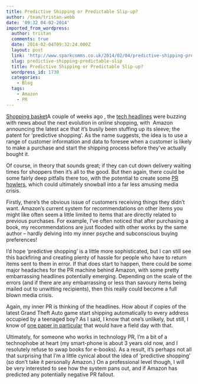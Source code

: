 ```yaml
---
title: Predictive Shipping or Predictable Slip-up?
author: /team/tristan-webb
date: '09:32 04-02-2014'
imported_from_wordpress:
  author: tristan
  comments: true
  date: 2014-02-04T09:32:24.000Z
  layout: post
  link: 'http://www.sparkcomms.co.uk/2014/02/04/predictive-shipping-predictable-slip/'
  slug: predictive-shipping-predictable-slip
  title: Predictive Shipping or Predictable Slip-up?
  wordpress_id: 1730
  categories:
    - Blog
  tags:
    - Amazon
    - PR
---
```


[Shopping basket](Online-shopping.png)A couple of weeks ago , the [tech headlines](http://blogs.wsj.com/digits/2014/01/17/amazon-wants-to-ship-your-package-before-you-buy-it/) were buzzing with news about the next evolution in online shopping, with  Amazon announcing the latest ace that it’s busily been stuffing up its sleeve; the patent for ‘predictive shopping’. As the name suggests, the idea is to use a range of customer information and data to foresee when a customer is likely to make a purchase and start the shipping process before they’ve actually bought it.

Of course, in theory that sounds great; if they can cut down delivery waiting times for shoppers then it’s all to the good. But then again, there could be some fairly deep pitfalls there too, with the potential to create some [PR howlers](http://www.mirror.co.uk/news/uk-news/public-relations-disasters---bp-230325#.UuKJFMtFCP8), which could ultimately snowball into a far less amusing media crisis.

Firstly, there’s the obvious issue of customers receiving things they didn’t want. Amazon’s current system for recommendations on other items you might like often seem a little limited to items that are directly related to previous purchases. For example, I’ve often noticed that after purchasing a book, my recommendations are just flooded with other works by the same author – hardly delving into my inner psyche and subconscious buying preferences!

I’d hope ‘predictive shopping’ is a little more sophisticated, but I can still see this backfiring and creating plenty of hassle for people who have to return items sent to them in error. If that does start to happen, there could be some major headaches for the PR machine behind Amazon, with some pretty embarrassing headlines potentially emerging. Depending on the scale of the errors (and if there are any embarrassing or less than savoury items being mailed out to unwitting recipients), then this really could become a full blown media crisis.

Again, my inner PR is thinking of the headlines. How about if copies of the latest Grand Theft Auto game start shipping automatically to every address occupied by a teenaged boy? As I said, I know that one’s unlikely, but still, I know of [one paper in particular](http://www.dailymail.co.uk/sciencetech/article-2529677/Chilling-truth-video-games-children-got-Christmas.html) that would have a field day with that.

Ultimately, for someone who works in technology PR, I’m a bit of a technophobe at heart (my smart-phone is about 3 years old now, and I resolutely refuse to swap books for e-books). As a result, it’s perhaps not all that surprising that I’m a little cynical about the idea of ‘predictive shopping’ (so don’t take it personally Amazon.) On a professional level though, I will be very interested to see how the system pans out, and if Amazon has predicted any potentially negative PR fallout. 
